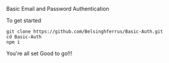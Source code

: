 Basic Email and Password Authentication 

To get started 
```
git clone https://github.com/Belsinghferrus/Basic-Auth.git
cd Basic-Auth
npm i
```

You're all set Good to go!!!
